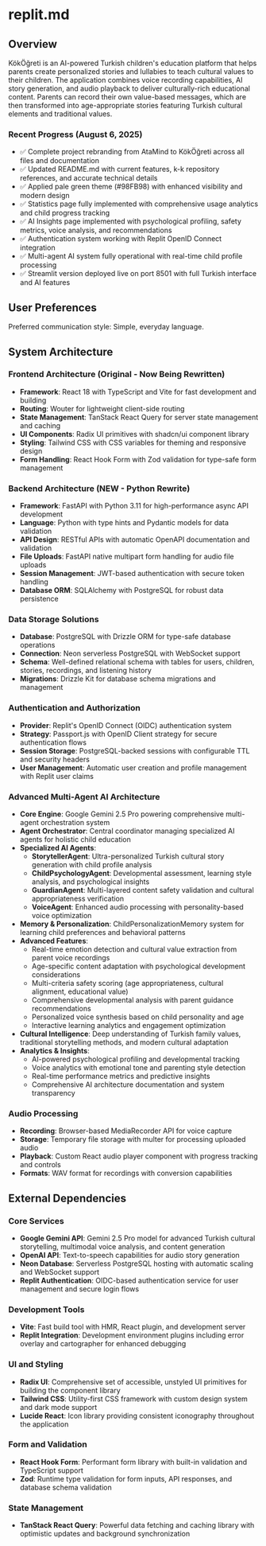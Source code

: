 # replit.md

## Overview

KökÖğreti is an AI-powered Turkish children's education platform that helps parents create personalized stories and lullabies to teach cultural values to their children. The application combines voice recording capabilities, AI story generation, and audio playback to deliver culturally-rich educational content. Parents can record their own value-based messages, which are then transformed into age-appropriate stories featuring Turkish cultural elements and traditional values.

### Recent Progress (August 6, 2025)
- ✅ Complete project rebranding from AtaMind to KökÖğreti across all files and documentation
- ✅ Updated README.md with current features, k-k repository references, and accurate technical details
- ✅ Applied pale green theme (#98FB98) with enhanced visibility and modern design
- ✅ Statistics page fully implemented with comprehensive usage analytics and child progress tracking
- ✅ AI Insights page implemented with psychological profiling, safety metrics, voice analysis, and recommendations
- ✅ Authentication system working with Replit OpenID Connect integration
- ✅ Multi-agent AI system fully operational with real-time child profile processing
- ✅ Streamlit version deployed live on port 8501 with full Turkish interface and AI features

## User Preferences

Preferred communication style: Simple, everyday language.

## System Architecture

### Frontend Architecture (Original - Now Being Rewritten)
- **Framework**: React 18 with TypeScript and Vite for fast development and building
- **Routing**: Wouter for lightweight client-side routing
- **State Management**: TanStack React Query for server state management and caching
- **UI Components**: Radix UI primitives with shadcn/ui component library
- **Styling**: Tailwind CSS with CSS variables for theming and responsive design
- **Form Handling**: React Hook Form with Zod validation for type-safe form management

### Backend Architecture (NEW - Python Rewrite)
- **Framework**: FastAPI with Python 3.11 for high-performance async API development
- **Language**: Python with type hints and Pydantic models for data validation
- **API Design**: RESTful APIs with automatic OpenAPI documentation and validation
- **File Uploads**: FastAPI native multipart form handling for audio file uploads
- **Session Management**: JWT-based authentication with secure token handling
- **Database ORM**: SQLAlchemy with PostgreSQL for robust data persistence

### Data Storage Solutions
- **Database**: PostgreSQL with Drizzle ORM for type-safe database operations
- **Connection**: Neon serverless PostgreSQL with WebSocket support
- **Schema**: Well-defined relational schema with tables for users, children, stories, recordings, and listening history
- **Migrations**: Drizzle Kit for database schema migrations and management

### Authentication and Authorization
- **Provider**: Replit's OpenID Connect (OIDC) authentication system
- **Strategy**: Passport.js with OpenID Client strategy for secure authentication flows
- **Session Storage**: PostgreSQL-backed sessions with configurable TTL and security headers
- **User Management**: Automatic user creation and profile management with Replit user claims

### Advanced Multi-Agent AI Architecture
- **Core Engine**: Google Gemini 2.5 Pro powering comprehensive multi-agent orchestration system
- **Agent Orchestrator**: Central coordinator managing specialized AI agents for holistic child education
- **Specialized AI Agents**:
  - **StorytellerAgent**: Ultra-personalized Turkish cultural story generation with child profile analysis
  - **ChildPsychologyAgent**: Developmental assessment, learning style analysis, and psychological insights
  - **GuardianAgent**: Multi-layered content safety validation and cultural appropriateness verification
  - **VoiceAgent**: Enhanced audio processing with personality-based voice optimization
- **Memory & Personalization**: ChildPersonalizationMemory system for learning child preferences and behavioral patterns
- **Advanced Features**:
  - Real-time emotion detection and cultural value extraction from parent voice recordings
  - Age-specific content adaptation with psychological development considerations
  - Multi-criteria safety scoring (age appropriateness, cultural alignment, educational value)
  - Comprehensive developmental analysis with parent guidance recommendations
  - Personalized voice synthesis based on child personality and age
  - Interactive learning analytics and engagement optimization
- **Cultural Intelligence**: Deep understanding of Turkish family values, traditional storytelling methods, and modern cultural adaptation
- **Analytics & Insights**: 
  - AI-powered psychological profiling and developmental tracking
  - Voice analytics with emotional tone and parenting style detection
  - Real-time performance metrics and predictive insights
  - Comprehensive AI architecture documentation and system transparency

### Audio Processing
- **Recording**: Browser-based MediaRecorder API for voice capture
- **Storage**: Temporary file storage with multer for processing uploaded audio
- **Playback**: Custom React audio player component with progress tracking and controls
- **Formats**: WAV format for recordings with conversion capabilities

## External Dependencies

### Core Services
- **Google Gemini API**: Gemini 2.5 Pro model for advanced Turkish cultural storytelling, multimodal voice analysis, and content generation
- **OpenAI API**: Text-to-speech capabilities for audio story generation
- **Neon Database**: Serverless PostgreSQL hosting with automatic scaling and WebSocket support
- **Replit Authentication**: OIDC-based authentication service for user management and secure login flows

### Development Tools
- **Vite**: Fast build tool with HMR, React plugin, and development server
- **Replit Integration**: Development environment plugins including error overlay and cartographer for enhanced debugging

### UI and Styling
- **Radix UI**: Comprehensive set of accessible, unstyled UI primitives for building the component library
- **Tailwind CSS**: Utility-first CSS framework with custom design system and dark mode support
- **Lucide React**: Icon library providing consistent iconography throughout the application

### Form and Validation
- **React Hook Form**: Performant form library with built-in validation and TypeScript support
- **Zod**: Runtime type validation for form inputs, API responses, and database schema validation

### State Management
- **TanStack React Query**: Powerful data fetching and caching library with optimistic updates and background synchronization